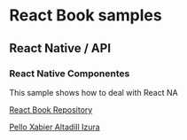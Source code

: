 # React Book samples
## React Native / API
### React Native Componentes
This sample shows how to deal with React NA

[React Book Repository](https://github.com/pxai/react-samples)

[Pello Xabier Altadill Izura](http://pello.io)
